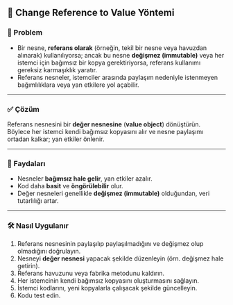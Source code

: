 ## 🔁 Change Reference to Value Yöntemi

### 🐞 Problem

- Bir nesne, **referans olarak** (örneğin, tekil bir nesne veya havuzdan alınarak) kullanılıyorsa; ancak bu nesne **değişmez (immutable)** veya her istemci için bağımsız bir kopya gerektiriyorsa, referans kullanımı gereksiz karmaşıklık yaratır.
- Referans nesneler, istemciler arasında paylaşım nedeniyle istenmeyen bağımlılıklara veya yan etkilere yol açabilir.

---

### ✅ Çözüm

Referans nesnesini bir **değer nesnesine** (**value object**) dönüştürün.  
Böylece her istemci kendi bağımsız kopyasını alır ve nesne paylaşımı ortadan kalkar; yan etkiler önlenir.

---

### 🌱 Faydaları

- Nesneler **bağımsız hale gelir**, yan etkiler azalır.
- Kod daha **basit** ve **öngörülebilir** olur.
- Değer nesneleri genellikle **değişmez (immutable)** olduğundan, veri tutarlılığı artar.

---

### 🛠️ Nasıl Uygulanır

1. Referans nesnesinin paylaşılıp paylaşılmadığını ve değişmez olup olmadığını doğrulayın.
2. Nesneyi **değer nesnesi** yapacak şekilde düzenleyin (örn. değişmez hale getirin).
3. Referans havuzunu veya fabrika metodunu kaldırın.
4. Her istemcinin kendi bağımsız kopyasını oluşturmasını sağlayın.
5. İstemci kodlarını, yeni kopyalarla çalışacak şekilde güncelleyin.
6. Kodu test edin.
